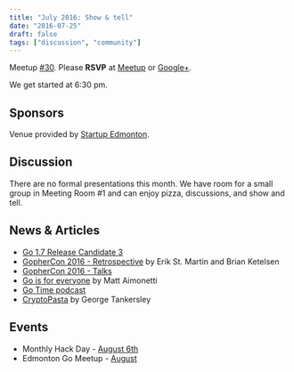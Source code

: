 ```yaml
---
title: "July 2016: Show & tell"
date: "2016-07-25"
draft: false
tags: ["discussion", "community"]
---
```

Meetup [#30](https://github.com/edmontongo/presentations/issues/47). Please **RSVP** at [Meetup](https://www.meetup.com/startupedmonton/events/231014257/) or [Google+](https://plus.google.com/events/ctjco690cipjj4jo66lbjimn2q4?authkey=CJvV4rKBxe_rZA).

We get started at 6:30 pm.

## Sponsors

Venue provided by [Startup Edmonton](https://www.startupedmonton.com/).

## Discussion

There are no formal presentations this month. We have room for a small group in Meeting Room #1 and can enjoy pizza, discussions, and show and tell.

## News & Articles

- [Go 1.7 Release Candidate 3](https://groups.google.com/forum/#!topic/golang-nuts/zIHTDAHhqVU)
- [GopherCon 2016 - Retrospective](https://blog.gopheracademy.com/gophercon-2016/gophercon2016-retrospective/) by Erik St. Martin and Brian Ketelsen
- [GopherCon 2016 - Talks](https://github.com/gophercon/2016-talks)
- [Go is for everyone](https://medium.com/@mattetti/go-is-for-everyone-b4f84be04c43#.ma8y793de) by Matt Aimonetti
- [Go Time podcast](https://changelog.com/gotime/)
- [CryptoPasta](https://github.com/gtank/cryptopasta) by George Tankersley

## Events

- Monthly Hack Day - [August 6th](https://www.startupedmonton.com/new-events/2016/3/14/monthly-hack-day)
- Edmonton Go Meetup - [August](/meetup/2016-08/)
